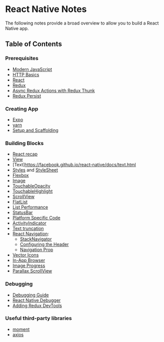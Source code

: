 # React Native Notes

The following notes provide a broad overview to allow you to build a React Native app.

## Table of Contents

### Prerequisites

- [Modern JavaScript](http://www.reactnativeexpress.com/modern_javascript)
- [HTTP Basics](http://www.ntu.edu.sg/home/ehchua/programming/webprogramming/HTTP_Basics.html)
- [React](https://reactjs.org/)
- [Redux](https://redux.js.org/)
- [Async Redux Actions with Redux Thunk](https://redux.js.org/docs/advanced/AsyncActions.html)
- [Redux Persist](https://github.com/rt2zz/redux-persist)

### Creating App

- [Expo](https://expo.io)
- [yarn](https://yarnpkg.org)
- [Setup and Scaffolding](https://github.com/develop-me/coding-fellowship/blob/master/react-native/setup.md)

### Building Blocks

- [React recap](http://www.reactnativeexpress.com/components)
- [View](http://www.reactnativeexpress.com/view)
- [Text]https://facebook.github.io/react-native/docs/text.html
- [Styles](https://facebook.github.io/react-native/docs/style.html) and [StyleSheet](https://facebook.github.io/react-native/docs/stylesheet.html)
- [Flexbox](http://www.reactnativeexpress.com/flexbox)
- [Image](http://www.reactnativeexpress.com/image)
- [TouchableOpacity](https://facebook.github.io/react-native/docs/touchableopacity.html)
- [TouchableHighlight](https://facebook.github.io/react-native/docs/touchablehighlight.html)
- [ScrollView](http://www.reactnativeexpress.com/scrollview)
- [FlatList](https://facebook.github.io/react-native/docs/flatlist.html)
- [List Performance](http://matthewsessions.com/2017/05/15/optimizing-list-render-performance.html)
- [StatusBar](https://facebook.github.io/react-native/docs/statusbar.html)
- [Platform Specific Code](https://facebook.github.io/react-native/docs/platform-specific-code.html)
- [ActivityIndicator](https://facebook.github.io/react-native/docs/activityindicator.html)
- [Text truncation](https://facebook.github.io/react-native/docs/text.html#ellipsizemode)
- [React Navigation](https://reactnavigation.org/):
  - [StackNavigator](https://reactnavigation.org/docs/navigators/stack)
  - [Configuring the Header](https://reactnavigation.org/docs/intro/headers)
  - [Navigation Prop](https://reactnavigation.org/docs/navigators/navigation-prop)
- [Vector Icons](https://expo.github.io/vector-icons/)
- [In-App Browser](https://docs.expo.io/versions/latest/sdk/webbrowser.html)
- [Image Progress](https://github.com/oblador/react-native-image-progress)
- [Parallax ScrollView](https://github.com/i6mi6/react-native-parallax-scroll-view)

### Debugging

- [Debugging Guide](https://facebook.github.io/react-native/docs/debugging.html)
- [React Native Debugger](https://github.com/jhen0409/react-native-debugger)
- [Adding Redux DevTools](https://www.npmjs.com/package/redux-devtools-extension)

### Useful third-party libraries

- [moment](https://momentjs.com/)
- [axios](https://github.com/axios/axios)
